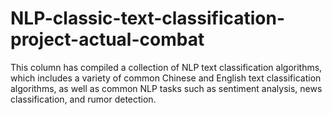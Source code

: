 # NLP-classic-text-classification-project-actual-combat
This column has compiled a collection of NLP text classification algorithms, which includes a variety of common Chinese and English text classification algorithms, as well as common NLP tasks such as sentiment analysis, news classification, and rumor detection.
